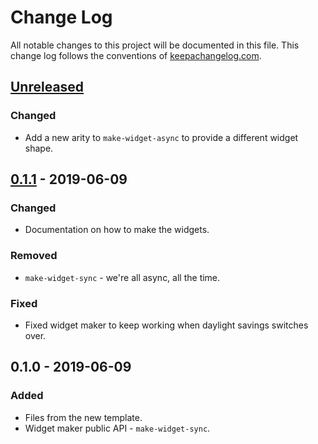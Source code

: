 # Change Log
All notable changes to this project will be documented in this file. This change log follows the conventions of [keepachangelog.com](http://keepachangelog.com/).

## [Unreleased]
### Changed
- Add a new arity to `make-widget-async` to provide a different widget shape.

## [0.1.1] - 2019-06-09
### Changed
- Documentation on how to make the widgets.

### Removed
- `make-widget-sync` - we're all async, all the time.

### Fixed
- Fixed widget maker to keep working when daylight savings switches over.

## 0.1.0 - 2019-06-09
### Added
- Files from the new template.
- Widget maker public API - `make-widget-sync`.

[Unreleased]: https://github.com/your-name/rata/compare/0.1.1...HEAD
[0.1.1]: https://github.com/your-name/rata/compare/0.1.0...0.1.1
